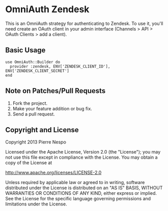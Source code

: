 # OmniAuth Zendesk

This is an OmniAuth strategy for authenticating to Zendesk. To
use it, you'll need create an OAuth client in your admin interface
(Channels > API > OAuth Clients > add a client).

## Basic Usage

    use OmniAuth::Builder do
      provider :zendesk, ENV['ZENDESK_CLIENT_ID'], ENV['ZENDESK_CLIENT_SECRET']
    end

## Note on Patches/Pull Requests

1. Fork the project.
2. Make your feature addition or bug fix.
3. Send a pull request.

## Copyright and License

Copyright 2013 Pierre Nespo

Licensed under the Apache License, Version 2.0 (the "License"); you may not use this file except in compliance with the License. You may obtain a copy of the License at

http://www.apache.org/licenses/LICENSE-2.0

Unless required by applicable law or agreed to in writing, software distributed under the License is distributed on an "AS IS" BASIS, WITHOUT WARRANTIES OR CONDITIONS OF ANY KIND, either express or implied. See the License for the specific language governing permissions and limitations under the License.
